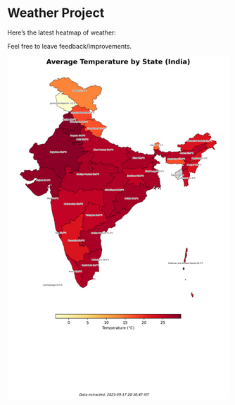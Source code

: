 # Weather Project

Here’s the latest heatmap of weather:

Feel free to leave feedback/improvements.

![India Heatmap](docs/assets/india_heatmap.png?v=CACD21)
